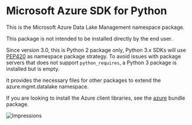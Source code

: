 # Microsoft Azure SDK for Python

This is the Microsoft Azure Data Lake Management namespace package.

This package is not intended to be installed directly by the end user.

Since version 3.0, this is Python 2 package only, Python 3.x SDKs will use [PEP420](https://www.python.org/dev/peps/pep-0420/) as namespace package strategy.
To avoid issues with package servers that does not support `python_requires`, a Python 3 package is installed but is empty.

It provides the necessary files for other packages to extend the azure.mgmt.datalake namespace.

If you are looking to install the Azure client libraries, see the
[azure](https://pypi.python.org/pypi/azure) bundle package.


![Impressions](https://azure-sdk-impressions.azurewebsites.net/api/impressions/azure-sdk-for-python%2Fazure-mgmt-datalake-nspkg%2FREADME.png)
